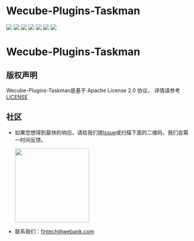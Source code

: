 # Wecube-Plugins-Taskman

<p align="left">
    <a href="https://opensource.org/licenses/Apache-2.0" alt="License">
        <img src="https://img.shields.io/badge/License-Apache%202.0-blue.svg" /></a>
    <a href="https://github.com/WeBankPartners/open-monitor/tree/v1.0.1" alt="release">
        <img src="https://img.shields.io/github/v/release/WeBankPartners/open-monitor.svg" /></a>
    <a href="#" alt="Code Size">
        <img src="https://img.shields.io/github/languages/code-size/WeBankPartners/open-monitor.svg" /></a>
    <a href="#" alt="Java">
        <img src="https://img.shields.io/badge/language-go-orange.svg" /></a>
    <a href="#" alt="Vue">
        <img src="https://img.shields.io/badge/language-vue-green.svg" /></a>
    <a href="https://github.com/WeBankPartners/open-monitor/graphs/contributors" alt="Contributors">
        <img src="https://img.shields.io/github/contributors/WeBankPartners/open-monitor" /></a>
    <a href="https://github.com/WeBankPartners/open-monitor/pulse" alt="Activity">
        <img src="https://img.shields.io/github/commit-activity/m/WeBankPartners/open-monitor" /></a>
</p>

<h1>
Wecube-Plugins-Taskman
</h1>

## 版权声明
Wecube-Plugins-Taskman是基于 Apache License 2.0 协议， 详情请参考
[LICENSE](LICENSE)

## 社区
- 如果您想得到最快的响应，请给我们提[Issue](https://github.com/WeBankPartners/wecube-plugins-taskman/issues/new/choose)或扫描下面的二维码，我们会第一时间反馈。

	<div align="left">
	<img src="wiki/images/wecube_qr_code.png"  height="200" width="200">
	</div>


- 联系我们：fintech@webank.com
